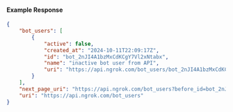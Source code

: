 <!-- Code generated for API Clients. DO NOT EDIT. -->

#### Example Response

```json
{
	"bot_users": [
		{
			"active": false,
			"created_at": "2024-10-11T22:09:17Z",
			"id": "bot_2nJI4A1bzMxCdKCgY7Vl2xNtabx",
			"name": "inactive bot user from API",
			"uri": "https://api.ngrok.com/bot_users/bot_2nJI4A1bzMxCdKCgY7Vl2xNtabx"
		}
	],
	"next_page_uri": "https://api.ngrok.com/bot_users?before_id=bot_2nJI4A1bzMxCdKCgY7Vl2xNtabx&limit=1",
	"uri": "https://api.ngrok.com/bot_users"
}
```
